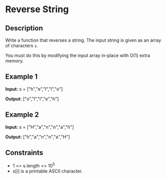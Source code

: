 # Reverse String

## Description

Write a function that reverses a string. The input string is given as an array of characters `s`.

You must do this by modifying the input array in-place with O(1) extra memory.

## Example 1

**Input:**
s = ["h","e","l","l","o"]

**Output:**
["o","l","l","e","h"]

## Example 2

**Input:**
s = ["H","a","n","n","a","h"]

**Output:**
["h","a","n","n","a","H"]

## Constraints

- 1 <= s.length <= 10<sup>5</sup>
- s[i] is a printable ASCII character.
